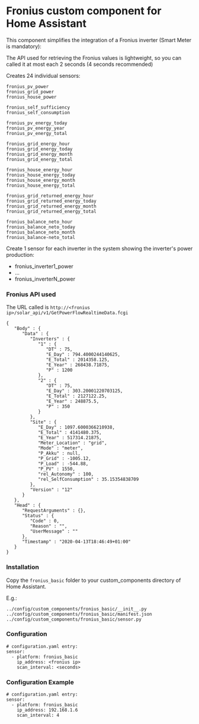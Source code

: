 # Fronius custom component for Home Assistant
This component simplifies the integration of a Fronius inverter (Smart Meter is mandatory):

The API used for retrieving the Fronius values is lightweight, so you can called it at most each 2 seconds (4 seconds recommended)

Creates 24 individual sensors:
```
fronius_pv_power
fronius_grid_power
fronius_house_power

fronius_self_sufficiency
fronius_self_consumption

fronius_pv_energy_today
fronius_pv_energy_year
fronius_pv_energy_total
 
fronius_grid_energy_hour
fronius_grid_energy_today
fronius_grid_energy_month
fronius_grid_energy_total
 
fronius_house_energy_hour
fronius_house_energy_today
fronius_house_energy_month
fronius_house_energy_total
 
fronius_grid_returned_energy_hour
fronius_grid_returned_energy_today
fronius_grid_returned_energy_month
fronius_grid_returned_energy_total

fronius_balance_neto_hour
fronius_balance_neto_today
fronius_balance_neto_month
fronius_balance-neto_total
```

Create 1 sensor for each inverter in the system showing the inverter's power production:
* fronius_inverter1_power
* ...
* fronius_inverterN_power

### Fronius API used
The URL called is ``http://<fronius ip>/solar_api/v1/GetPowerFlowRealtimeData.fcgi``
```
{
   "Body" : {
      "Data" : {
         "Inverters" : {
            "1" : {
               "DT" : 75,
               "E_Day" : 794.4000244140625,
               "E_Total" : 2014358.125,
               "E_Year" : 268438.71875,
               "P" : 1200
            },
            "2" : {
               "DT" : 75,
               "E_Day" : 303.20001220703125,
               "E_Total" : 2127122.25,
               "E_Year" : 248875.5,
               "P" : 350
            }
         },
         "Site" : {
            "E_Day" : 1097.6000366210938,
            "E_Total" : 4141480.375,
            "E_Year" : 517314.21875,
            "Meter_Location" : "grid",
            "Mode" : "meter",
            "P_Akku" : null,
            "P_Grid" : -1005.12,
            "P_Load" : -544.88,
            "P_PV" : 1550,
            "rel_Autonomy" : 100,
            "rel_SelfConsumption" : 35.15354838709
         },
         "Version" : "12"
      }
   },
   "Head" : {
      "RequestArguments" : {},
      "Status" : {
         "Code" : 0,
         "Reason" : "",
         "UserMessage" : ""
      },
      "Timestamp" : "2020-04-13T18:46:49+01:00"
   }
}
```

### Installation
Copy the ``fronius_basic`` folder to your custom_components directory of Home Assistant.

E.g.:
```
../config/custom_components/fronius_basic/__init__.py
../config/custom_components/fronius_basic/manifest.json
../config/custom_components/fronius_basic/sensor.py
```

### Configuration
```
# configuration.yaml entry:
sensor:
  - platform: fronius_basic
    ip_address: <fronius ip>
    scan_interval: <seconds>
```    
### Configuration Example
```
# configuration.yaml entry:
sensor:
  - platform: fronius_basic
    ip_address: 192.168.1.6
    scan_interval: 4
```    
